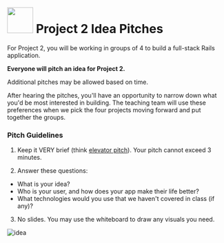 # <img src="https://cloud.githubusercontent.com/assets/7833470/10899314/63829980-8188-11e5-8cdd-4ded5bcb6e36.png" height="60"> Project 2 Idea Pitches

For Project 2, you will be working in groups of 4 to build a full-stack Rails application.

**Everyone will pitch an idea for Project 2.**

Additional pitches may be allowed based on time. 

After hearing the pitches, you'll have an opportunity to narrow down what you'd be most interested in building.  The teaching team will use these preferences when we pick the four projects moving forward and put together the groups.

### Pitch Guidelines

1. Keep it VERY brief (think <a href="https://en.wikipedia.org/wiki/Elevator_pitch" target="_blank">elevator pitch</a>). Your pitch cannot exceed 3 minutes.


2. Answer these questions:
  * What is your idea?
  * Who is your user, and how does your app make their life better?
  * What technologies would you use that we haven't covered in class (if any)?
  
3. No slides. You may use the whiteboard to draw any visuals you need.


![idea](https://cloud.githubusercontent.com/assets/7833470/12076308/f9c057fa-b15a-11e5-9c0a-38342e79b1da.gif)

